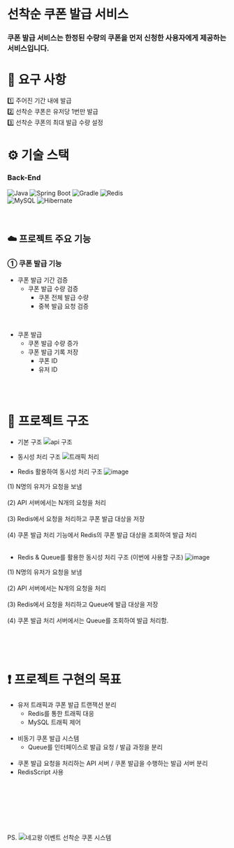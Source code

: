 # 선착순 쿠폰 발급 서비스

### 쿠폰 발급 서비스는 한정된 수량의 쿠폰을 먼저 신청한 사용자에게 제공하는 서비스입니다.

# 📣 요구 사항
<div>
  1️⃣ 주어진 기간 내에 발급 <br>
  2️⃣ 선착순 쿠폰은 유저당 1번만 발급 <br>
  3️⃣ 선착순 쿠폰의 최대 발급 수량 설정 <br>
</div>

# ⚙️ 기술 스택

### Back-End

<div>
  <img alt="Java" src ="https://img.shields.io/badge/Java-007396.svg?&style=for-the-badge&logo=Java&logoColor=white"/>
  <img alt="Spring Boot" src ="https://img.shields.io/badge/Spring Boot-6DB33F.svg?&style=for-the-badge&logo=Spring Boot&logoColor=white"/>
  <img alt="Gradle" src ="https://img.shields.io/badge/Gradle-02303A.svg?&style=for-the-badge&logo=Gradle&logoColor=white"/>
  <img alt="Redis" src ="https://img.shields.io/badge/Redis-6DB33F.svg?&style=for-the-badge&logo=Redis&logoColor=white"/>
</div>
<div>
  <img alt="MySQL" src ="https://img.shields.io/badge/MySQL-4479A1.svg?&style=for-the-badge&logo=MySQL&logoColor=white"/>
  <img alt="Hibernate" src ="https://img.shields.io/badge/Hibernate-59666C.svg?&style=for-the-badge&logo=Hibernate&logoColor=white"/>
</div>

<br />
<br />  

## ☁️ 프로젝트 주요 기능 

### ➀ 쿠폰 발급 기능
  - 쿠폰 발급 기간 검증
    - 쿠폰 발급 수량 검증
      - 쿠폰 전체 발급 수량
      - 중복 발급 요청 검증
<br>

  - 쿠폰 발급
      - 쿠폰 발급 수량 증가
      - 쿠폰 발급 기록 저장
        - 쿠폰 ID
        - 유저 ID
<br />
<br />



# 📄 프로젝트 구조
- 기본 구조
![api 구조](https://github.com/Bae-Ji-Won/FirstCome_Coupon/assets/82360230/cefaffff-0d89-4ce5-b3e6-ad954c1118c8)

- 동시성 처리 구조
![트래픽 처리](https://github.com/Bae-Ji-Won/FirstCome_Coupon/assets/82360230/4dfe636f-d24b-43b1-b52c-732d12fa4b8c)

- Redis 활용하여 동시성 처리 구조
![image](https://github.com/Bae-Ji-Won/FirstCome_Coupon/assets/82360230/061c63e3-2a1c-4bec-a981-36aad9eda15d)

(1) N명의 유저가 요청을 보냄<br><br>
(2) API 서버에서는 N개의 요청을 처리<br><br>
(3) Redis에서 요청을 처리하고 쿠폰 발급 대상을 저장<br><br>
(4) 쿠폰 발급 처리 기능에서 Redis의 쿠폰 발급 대상을 조회하여 발급 처리<br><br>

- Redis & Queue를 활용한 동시성 처리 구조 (이번에 사용할 구조)
![image](https://github.com/Bae-Ji-Won/FirstCome_Coupon/assets/82360230/2b58b5c7-c1dd-4639-8587-2e74598ef625)

(1) N명의 유저가 요청을 보냄<br><br>
(2) API 서버에서는 N개의 요청을 처리<br><br>
(3) Redis에서 요청을 처리하고 Queue에 발급 대상을 저장<br><br>
(4) 쿠폰 발급 처리 서버에서는 Queue를 조회하여 발급 처리함.<br><br>

<br />
<br />

# ❗ 프로젝트 구현의 목표
- 유저 트래픽과 쿠폰 발급 트랜잭션 분리<br>
  - Redis를 통한 트래픽 대응<br>
  - MySQL 트래픽 제어<br><br>
- 비동기 쿠폰 발급 시스템<br>
  - Queue를 인터페이스로 발급 요청 / 발급 과정을 분리<br><br>
- 쿠폰 발급 요청을 처리하는 API 서버 / 쿠폰 발급을 수행하는 발급 서버 분리
- RedisScript 사용
<br />
<br />

<br/>
<br/>
<br/>
<br/>

PS. ![네고왕 이벤트 선착순 쿠폰 시스템](https://fastcampus.co.kr/dev_online_traffic_data)


